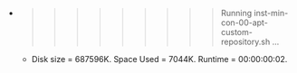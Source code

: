 * >>>>>>>>> Running inst-min-con-00-apt-custom-repository.sh ...
  * Disk size = 687596K. Space Used = 7044K. Runtime = 00:00:00:02.

